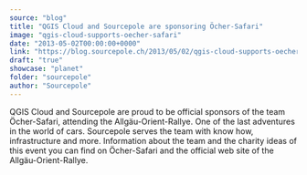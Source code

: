 ```yaml
---
source: "blog"
title: "QGIS Cloud and Sourcepole are sponsoring Öcher-Safari"
image: "qgis-cloud-supports-oecher-safari"
date: "2013-05-02T00:00:00+0000"
link: "https://blog.sourcepole.ch/2013/05/02/qgis-cloud-supports-oecher-safari/"
draft: "true"
showcase: "planet"
folder: "sourcepole"
author: "Sourcepole"
---
```


QGIS Cloud and Sourcepole are proud to be official sponsors of the team Öcher-Safari, attending the Allgäu-Orient-Rallye. One of the last adventures in the world of cars. Sourcepole serves the team with know how, infrastructure and more. Information about the team and the charity ideas of this event you can find on Öcher-Safari and the official web site of the Allgäu-Orient-Rallye.
